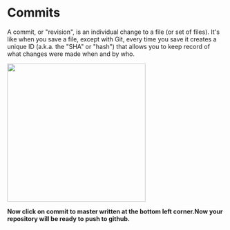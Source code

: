 # Commits

A commit, or "revision", is an individual change to a file (or set of files). It's like when you save a file, except with Git, every time you save it creates a unique ID (a.k.a. the "SHA" or "hash") that allows you to keep record of what changes were made when and by who.

<img src="https://s3.us-west-1.wasabisys.com/idbwmedia.com/images/api/github-desktop-file-uncommitted-changes.png" height="320" width="">

**Now click on commit to master written at the bottom left corner.Now your repository will be ready to push to github.**
